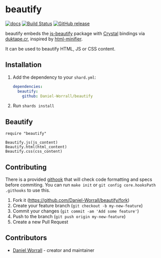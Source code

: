 # beautify

[![docs](https://img.shields.io/badge/docs-latest-green.svg)](https://daniel-worrall.github.io/beautify/)
[![Build Status](https://travis-ci.org/Daniel-Worrall/beautify.svg?branch=master)](https://travis-ci.org/Daniel-Worrall/beautify)
[![GitHub release](https://img.shields.io/github/release/Daniel-Worrall/beautify.svg)](https://github.com/Daniel-Worrall/beautify/releases)

beautify embeds the [js-beautify](https://github.com/beautify-web/js-beautify) package with [Crystal](http://crystal-lang.org) bindings via [duktape.cr](https://github.com/svaarala/duktape), inspired by [html-minifier](https://github.com/sam0x17/html-minifier).

It can be used to beautify HTML, JS or CSS content.

## Installation

1. Add the dependency to your `shard.yml`:

   ```yaml
   dependencies:
     beautify:
       github: Daniel-Worrall/beautify
   ```

2. Run `shards install`

## Beautify

```crystal
require "beautify"

Beautify.js(js_content)
Beautify.html(html_content)
Beautify.css(css_content)
```

## Contributing

There is a provided [githook](https://githooks.com/) that will check code formatting and specs before commiting. You can run `make init` or `git config core.hooksPath .githooks` to use this.

1. Fork it (<https://github.com/Daniel-Worrall/beautify/fork>)
2. Create your feature branch (`git checkout -b my-new-feature`)
3. Commit your changes (`git commit -am 'Add some feature'`)
4. Push to the branch (`git push origin my-new-feature`)
5. Create a new Pull Request

## Contributors

- [Daniel Worrall](https://github.com/Daniel-Worrall) - creator and maintainer